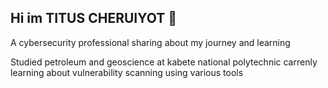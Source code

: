 ## Hi im TITUS CHERUIYOT 👋


A cybersecurity professional sharing about my journey and learning

Studied petroleum and geoscience at kabete national polytechnic
carrenly learning about vulnerability scanning using various tools



